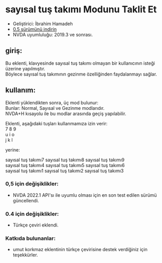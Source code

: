 # sayısal tuş takımı Modunu Taklit Et #

*	Geliştirici: İbrahim Hamadeh
*	[0.5 sürümünü indirin][1]
*	NVDA uyumluluğu: 2019.3 ve sonrası.

## giriş:

Bu eklenti, klavyesinde sayısal tuş takımı olmayan bir kullanıcının isteği üzerine yapılmıştır.  
Böylece sayısal tuş takımının gezinme özelliğinden faydalanmayı sağlar.  

## kullanım:

Eklenti yüklendikten sonra, üç mod bulunur:  
Bunlar: Normal, Sayısal ve Gezinme modlarıdır.  
NVDA+H kısayolu ile bu modlar arasında geçiş yapılabilir.  

Eklenti, aşağıdaki tuşları kullanmamıza izin verir:    
7 8 9  
u i o  
j k l  

yerine:  

sayısal tuş takımı7 sayısal tuş takımı8 sayısal tuş takımı9  
sayısal tuş takımı4 sayısal tuş takımı5 sayısal tuş takımı6  
sayısal tuş takımı1 sayısal tuş takımı2 sayısal tuş takımı3  

### 0,5 için değişiklikler: ###

*	NVDA 2022.1 API'sı ile uyumlu olması için en son test edilen sürümü güncellendi.

### 0.4 için değişiklikler: ###

*	Türkçe çeviri eklendi.

### Katkıda bulunanlar: ###

*	umut korkmaz eklentinin türkçe çevirisine destek verdiğiniz için teşekkürler.

[1]: https://github.com/ibrahim-h/emulateNumpadMode/releases/download/0.5/emulateNumpadMode-0.5.nvda-addon
